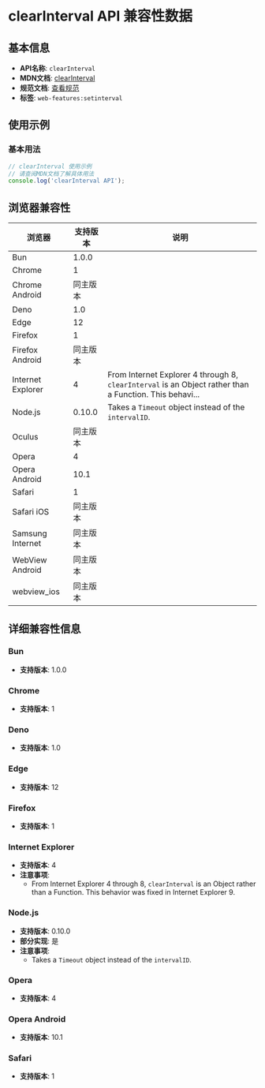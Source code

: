 # clearInterval API 兼容性数据

## 基本信息

- **API名称**: `clearInterval`
- **MDN文档**: [clearInterval](https://developer.mozilla.org/docs/Web/API/Window/clearInterval)
- **规范文档**: [查看规范](https://html.spec.whatwg.org/multipage/timers-and-user-prompts.html#dom-clearinterval-dev)
- **标签**: `web-features:setinterval`

## 使用示例

### 基本用法

```javascript
// clearInterval 使用示例
// 请查阅MDN文档了解具体用法
console.log('clearInterval API');
```

## 浏览器兼容性

| 浏览器 | 支持版本 | 说明 |
|--------|----------|------|
| Bun | 1.0.0 |  |
| Chrome | 1 |  |
| Chrome Android | 同主版本 |  |
| Deno | 1.0 |  |
| Edge | 12 |  |
| Firefox | 1 |  |
| Firefox Android | 同主版本 |  |
| Internet Explorer | 4 | From Internet Explorer 4 through 8, `clearInterval` is an Object rather than a Function. This behavi... |
| Node.js | 0.10.0 | Takes a `Timeout` object instead of the `intervalID`. |
| Oculus | 同主版本 |  |
| Opera | 4 |  |
| Opera Android | 10.1 |  |
| Safari | 1 |  |
| Safari iOS | 同主版本 |  |
| Samsung Internet | 同主版本 |  |
| WebView Android | 同主版本 |  |
| webview_ios | 同主版本 |  |

## 详细兼容性信息

### Bun

- **支持版本**: 1.0.0

### Chrome

- **支持版本**: 1

### Deno

- **支持版本**: 1.0

### Edge

- **支持版本**: 12

### Firefox

- **支持版本**: 1

### Internet Explorer

- **支持版本**: 4
- **注意事项**:
  - From Internet Explorer 4 through 8, `clearInterval` is an Object rather than a Function. This behavior was fixed in Internet Explorer 9.

### Node.js

- **支持版本**: 0.10.0
- **部分实现**: 是
- **注意事项**:
  - Takes a `Timeout` object instead of the `intervalID`.

### Opera

- **支持版本**: 4

### Opera Android

- **支持版本**: 10.1

### Safari

- **支持版本**: 1

